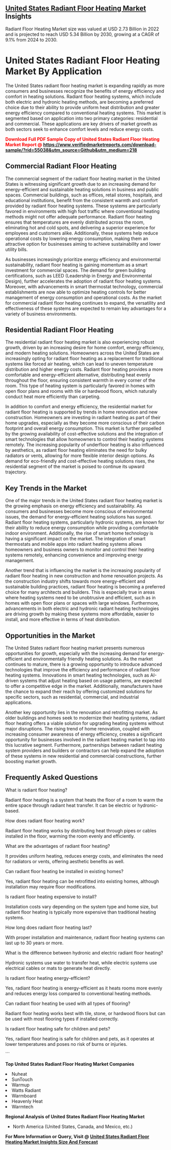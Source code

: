 <h2><a href="https://www.verifiedmarketreports.com/download-sample/?rid=55038&amp;utm_source=Github&amp;utm_medium=218" target="_blank">United States Radiant Floor Heating Market</a> Insights</h2><p>Radiant Floor Heating Market size was valued at USD 2.73 Billion in 2022 and is projected to reach USD 5.34 Billion by 2030, growing at a CAGR of 9.1% from 2024 to 2030.</p><p> <h1>United States Radiant Floor Heating Market By Application</h1> <p>The United States radiant floor heating market is expanding rapidly as more consumers and businesses recognize the benefits of energy efficiency and comfort in heating solutions. Radiant floor heating systems, which include both electric and hydronic heating methods, are becoming a preferred choice due to their ability to provide uniform heat distribution and greater energy efficiency compared to conventional heating systems. This market is segmented based on application into two primary categories: residential and commercial. These applications are key drivers of market growth as both sectors seek to enhance comfort levels and reduce energy costs.</p> <p><strong><p><span class=""><span style="color: #ff0000;"><strong>Download Full PDF Sample Copy of United States Radiant Floor Heating Market Report</strong> @ </span><a href="https://www.verifiedmarketreports.com/download-sample/?rid=55038&amp;utm_source=Github&amp;utm_medium=218" target="_blank">https://www.verifiedmarketreports.com/download-sample/?rid=55038&amp;utm_source=Github&amp;utm_medium=218</a></span></p></strong></p> <h2>Commercial Radiant Floor Heating</h2> <p>The commercial segment of the radiant floor heating market in the United States is witnessing significant growth due to an increasing demand for energy-efficient and sustainable heating solutions in business and public spaces. Commercial buildings, such as offices, retail stores, hospitals, and educational institutions, benefit from the consistent warmth and comfort provided by radiant floor heating systems. These systems are particularly favored in environments with high foot traffic where conventional heating methods might not offer adequate performance. Radiant floor heating ensures that temperatures are evenly distributed across the room, eliminating hot and cold spots, and delivering a superior experience for employees and customers alike. Additionally, these systems help reduce operational costs by lowering energy consumption, making them an attractive option for businesses aiming to achieve sustainability and lower utility bills.</p> <p>As businesses increasingly prioritize energy efficiency and environmental sustainability, radiant floor heating is gaining momentum as a smart investment for commercial spaces. The demand for green building certifications, such as LEED (Leadership in Energy and Environmental Design), further accelerates the adoption of radiant floor heating systems. Moreover, with advancements in smart thermostat technology, commercial establishments are now able to optimize heating controls for better management of energy consumption and operational costs. As the market for commercial radiant floor heating continues to expand, the versatility and effectiveness of these systems are expected to remain key advantages for a variety of business environments.</p> <h2>Residential Radiant Floor Heating</h2> <p>The residential radiant floor heating market is also experiencing robust growth, driven by an increasing desire for home comfort, energy efficiency, and modern heating solutions. Homeowners across the United States are increasingly opting for radiant floor heating as a replacement for traditional systems like forced air heating, which can lead to uneven temperature distribution and higher energy costs. Radiant floor heating provides a more comfortable and energy-efficient alternative, distributing heat evenly throughout the floor, ensuring consistent warmth in every corner of the room. This type of heating system is particularly favored in homes with open floor plans and rooms with tile or hardwood floors, which naturally conduct heat more efficiently than carpeting.</p> <p>In addition to comfort and energy efficiency, the residential market for radiant floor heating is supported by trends in home renovation and new construction. Homeowners are investing in radiant heating as part of their home upgrades, especially as they become more conscious of their carbon footprint and overall energy consumption. This market is further propelled by the growing availability of cost-effective solutions and the integration of smart technologies that allow homeowners to control their heating systems remotely. The increasing popularity of underfloor heating is also influenced by aesthetics, as radiant floor heating eliminates the need for bulky radiators or vents, allowing for more flexible interior design options. As demand for eco-friendly and cost-effective heating solutions rises, the residential segment of the market is poised to continue its upward trajectory.</p> <h2>Key Trends in the Market</h2> <p>One of the major trends in the United States radiant floor heating market is the growing emphasis on energy efficiency and sustainability. As consumers and businesses become more conscious of environmental issues, the demand for energy-efficient heating solutions has surged. Radiant floor heating systems, particularly hydronic systems, are known for their ability to reduce energy consumption while providing a comfortable indoor environment. Additionally, the rise of smart home technology is having a significant impact on the market. The integration of smart thermostats and mobile apps into radiant heating systems allows homeowners and business owners to monitor and control their heating systems remotely, enhancing convenience and improving energy management.</p> <p>Another trend that is influencing the market is the increasing popularity of radiant floor heating in new construction and home renovation projects. As the construction industry shifts towards more energy-efficient and sustainable building practices, radiant floor heating is becoming a preferred choice for many architects and builders. This is especially true in areas where heating systems need to be unobtrusive and efficient, such as in homes with open floor plans or spaces with large windows. Furthermore, advancements in both electric and hydronic radiant heating technologies are driving growth by making these systems more affordable, easier to install, and more effective in terms of heat distribution.</p> <h2>Opportunities in the Market</h2> <p>The United States radiant floor heating market presents numerous opportunities for growth, especially with the increasing demand for energy-efficient and environmentally friendly heating solutions. As the market continues to mature, there is a growing opportunity to introduce advanced technologies that improve the efficiency and performance of radiant floor heating systems. Innovations in smart heating technologies, such as AI-driven systems that adjust heating based on usage patterns, are expected to offer a competitive edge in the market. Additionally, manufacturers have the chance to expand their reach by offering customized solutions for specific sectors, such as residential, commercial, and industrial applications.</p> <p>Another key opportunity lies in the renovation and retrofitting market. As older buildings and homes seek to modernize their heating systems, radiant floor heating offers a viable solution for upgrading heating systems without major disruptions. The rising trend of home renovation, coupled with increasing consumer awareness of energy efficiency, creates a significant opportunity for businesses involved in the radiant heating market to tap into this lucrative segment. Furthermore, partnerships between radiant heating system providers and builders or contractors can help expand the adoption of these systems in new residential and commercial constructions, further boosting market growth.</p> <h2>Frequently Asked Questions</h2> <p>What is radiant floor heating? </p> <p>Radiant floor heating is a system that heats the floor of a room to warm the entire space through radiant heat transfer. It can be electric or hydronic-based.</p> <p>How does radiant floor heating work? </p> <p>Radiant floor heating works by distributing heat through pipes or cables installed in the floor, warming the room evenly and efficiently.</p> <p>What are the advantages of radiant floor heating? </p> <p>It provides uniform heating, reduces energy costs, and eliminates the need for radiators or vents, offering aesthetic benefits as well.</p> <p>Can radiant floor heating be installed in existing homes? </p> <p>Yes, radiant floor heating can be retrofitted into existing homes, although installation may require floor modifications.</p> <p>Is radiant floor heating expensive to install? </p> <p>Installation costs vary depending on the system type and home size, but radiant floor heating is typically more expensive than traditional heating systems.</p> <p>How long does radiant floor heating last? </p> <p>With proper installation and maintenance, radiant floor heating systems can last up to 30 years or more.</p> <p>What is the difference between hydronic and electric radiant floor heating? </p> <p>Hydronic systems use water to transfer heat, while electric systems use electrical cables or mats to generate heat directly.</p> <p>Is radiant floor heating energy-efficient? </p> <p>Yes, radiant floor heating is energy-efficient as it heats rooms more evenly and reduces energy loss compared to conventional heating methods.</p> <p>Can radiant floor heating be used with all types of flooring? </p> <p>Radiant floor heating works best with tile, stone, or hardwood floors but can be used with most flooring types if installed correctly.</p> <p>Is radiant floor heating safe for children and pets? </p> <p>Yes, radiant floor heating is safe for children and pets, as it operates at lower temperatures and poses no risk of burns or injuries.</p> ```</p><p><strong>Top United States Radiant Floor Heating Market Companies</strong></p><div data-test-id=""><p><li>Nuheat</li><li> SunTouch</li><li> Warmup</li><li> Watts Radiant</li><li> Warmboard</li><li> Heavenly Heat</li><li> Warmtech</li></p><div><strong>Regional Analysis of&nbsp;United States Radiant Floor Heating Market</strong></div><ul><li dir="ltr"><p dir="ltr">North America&nbsp;(United States, Canada, and Mexico, etc.)</p></li></ul><p><strong>For More Information or Query, Visit @&nbsp;</strong><strong><a href="https://www.verifiedmarketreports.com/product/global-radiant-floor-heating-market-2019-by-manufacturers-regions-type-and-application-forecast-to-2024/?utm_source=Github&amp;utm_medium=218" target="_blank">United States Radiant Floor Heating Market Insights Size And Forecast</a></strong></p></div>
